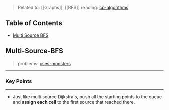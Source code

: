 > Related to: [[Graphs]], [[BFS]]
> reading: [cp-algorithms](https://cp-algorithms.com/graph/breadth-first-search.html)

## Table of Contents
- [Multi Source BFS](#Multi-Source-BFS)

## Multi-Source-BFS

> problems: [cses-monsters](https://cses.fi/problemset/task/1194/)
---
### Key Points
---
- Just like multi source Dijkstra's, push all the starting points to the queue and **assign each cell** to the first source that reached there.